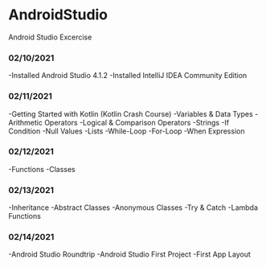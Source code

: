 # AndroidStudio
Android Studio Excercise

### 02/10/2021
-Installed Android Studio 4.1.2
-Installed IntelliJ IDEA Community Edition

### 02/11/2021
-Getting Started with Kotlin (Kotlin Crash Course)
-Variables & Data Types
-Arithmetic Operators
-Logical & Comparison Operators
-Strings
-If Condition
-Null Values
-Lists
-While-Loop
-For-Loop
-When Expression

### 02/12/2021
-Functions
-Classes

### 02/13/2021
-Inheritance
-Abstract Classes
-Anonymous Classes
-Try & Catch
-Lambda Functions

### 02/14/2021
-Android Studio Roundtrip
-Android Studio First Project
-First App Layout
